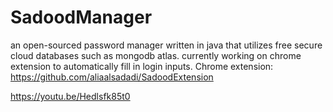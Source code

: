 # SadoodManager
an open-sourced password manager written in java that utilizes free secure cloud databases such as mongodb atlas. currently working on chrome extension to automatically fill in login inputs. 
Chrome extension: https://github.com/aliaalsadadi/SadoodExtension

https://youtu.be/Hedlsfk85t0
